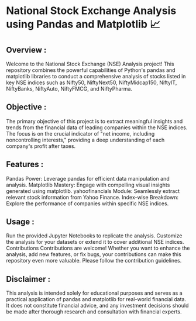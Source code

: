 # National Stock Exchange Analysis using Pandas and Matplotlib 📈
## Overview :
Welcome to the National Stock Exchange (NSE) Analysis project! This repository combines the powerful capabilities of Python's pandas and matplotlib libraries to conduct a comprehensive analysis of stocks listed in key NSE indices such as Nifty50, NiftyNext50, NiftyMidcap150, NiftyIT, NiftyBanks, NiftyAuto, NiftyFMCG, and NiftyPharma.

## Objective :
The primary objective of this project is to extract meaningful insights and trends from the financial data of leading companies within the NSE indices. The focus is on the crucial indicator of "net income, including noncontrolling interests," providing a deep understanding of each company's profit after taxes.

## Features :
Pandas Power: Leverage pandas for efficient data manipulation and analysis.
Matplotlib Mastery: Engage with compelling visual insights generated using matplotlib.
yahoofinancials Module: Seamlessly extract relevant stock information from Yahoo Finance.
Index-wise Breakdown: Explore the performance of companies within specific NSE indices.

## Usage :
Run the provided Jupyter Notebooks to replicate the analysis.
Customize the analysis for your datasets or extend it to cover additional NSE indices.
Contributions
Contributions are welcome! Whether you want to enhance the analysis, add new features, or fix bugs, your contributions can make this repository even more valuable. Please follow the contribution guidelines.

## Disclaimer :
This analysis is intended solely for educational purposes and serves as a practical application of pandas and matplotlib for real-world financial data. It does not constitute financial advice, and any investment decisions should be made after thorough research and consultation with financial experts.
